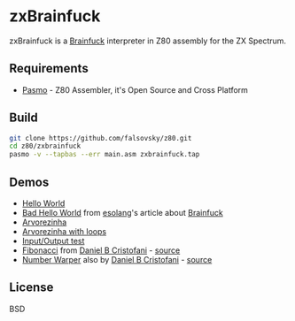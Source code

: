 zxBrainfuck
=========

zxBrainfuck is a [Brainfuck] interpreter in Z80 assembly for the ZX Spectrum.

Requirements
-----------

* [Pasmo] - Z80 Assembler, it's Open Source and Cross Platform

Build
--------------

```sh
git clone https://github.com/falsovsky/z80.git
cd z80/zxbrainfuck
pasmo -v --tapbas --err main.asm zxbrainfuck.tap
```

Demos
------

* [Hello World](http://falsovsky.github.io/z80/bf-hello.html)
* [Bad Hello World](http://falsovsky.github.io/z80/bf-bad_hello.html) from [esolang](http://esolangs.org/)'s article about [Brainfuck](http://esolangs.org/wiki/Brainfuck)
* [Arvorezinha](http://falsovsky.github.io/z80/bf-arvorezinha.html)
* [Arvorezinha with loops](http://falsovsky.github.io/z80/bf-arvorezinha_loops.html)
* [Input/Output test](http://falsovsky.github.io/z80/bf-io.html)
* [Fibonacci](http://falsovsky.github.io/z80/bf-fibonacci.html) from [Daniel B Cristofani] - [source](http://www.hevanet.com/cristofd/brainfuck/fib.b)
* [Number Warper](http://falsovsky.github.io/z80/bf-numwarp.html) also by [Daniel B Cristofani] - [source](http://www.hevanet.com/cristofd/brainfuck/numwarp.b)

License
----

BSD

[Brainfuck]:http://en.wikipedia.org/wiki/Brainfuck
[Pasmo]:http://pasmo.speccy.org/
[Daniel B Cristofani]:http://www.hevanet.com/cristofd/brainfuck/
